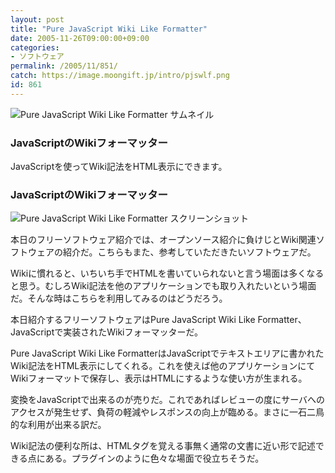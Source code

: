 ```yaml
---
layout: post
title: "Pure JavaScript Wiki Like Formatter"
date: 2005-11-26T09:00:00+09:00
categories:
- ソフトウェア
permalink: /2005/11/851/
catch: https://image.moongift.jp/intro/pjswlf.png
id: 861
---
```

 ![Pure JavaScript Wiki Like Formatter サムネイル](https://image.moongift.jp/intro/pjswlf.s.png "Pure JavaScript Wiki Like Formatter サムネイル")
  

### JavaScriptのWikiフォーマッター
  
JavaScriptを使ってWiki記法をHTML表示にできます。  
<!--more-->  

### JavaScriptのWikiフォーマッター
  

![Pure JavaScript Wiki Like Formatter スクリーンショット](https://image.moongift.jp/intro/pjswlf.png "Pure JavaScript Wiki Like Formatter スクリーンショット")

  

本日のフリーソフトウェア紹介では、オープンソース紹介に負けじとWiki関連ソフトウェアの紹介だ。こちらもまた、参考していただきたいソフトウェアだ。

  

Wikiに慣れると、いちいち手でHTMLを書いていられないと言う場面は多くなると思う。むしろWiki記法を他のアプリケーションでも取り入れたいという場面だ。そんな時はこちらを利用してみるのはどうだろう。

  

本日紹介するフリーソフトウェアはPure JavaScript Wiki Like Formatter、JavaScriptで実装されたWikiフォーマッターだ。

  

Pure JavaScript Wiki Like FormatterはJavaScriptでテキストエリアに書かれたWiki記法をHTML表示にしてくれる。これを使えば他のアプリケーションにてWikiフォーマットで保存し、表示はHTMLにするような使い方が生まれる。

  

変換をJavaScriptで出来るのが売りだ。これであればレビューの度にサーバへのアクセスが発生せず、負荷の軽減やレスポンスの向上が臨める。まさに一石二鳥的な利用が出来る訳だ。

  

Wiki記法の便利な所は、HTMLタグを覚える事無く通常の文書に近い形で記述できる点にある。プラグインのように色々な場面で役立ちそうだ。

